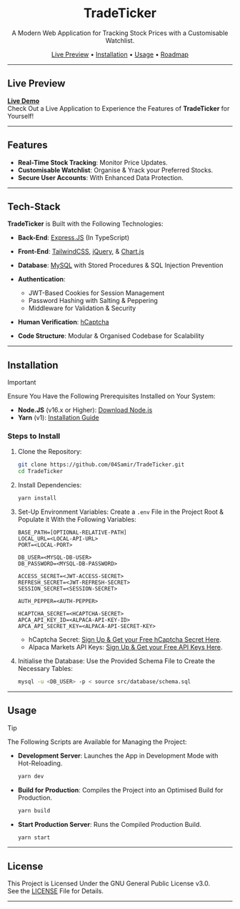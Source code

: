 <div align="center">
   <h1>TradeTicker</h1>
   <p>
      A Modern Web Application for Tracking Stock Prices with a Customisable Watchlist.
   </p>
   <p>
      <a href="#live-preview">Live Preview</a>
      •
      <a href="#installation">Installation</a>
      •
      <a href="#usage">Usage</a>
      •
      <a href="#roadmap">Roadmap</a>
   </p>
</div>

---

## Live Preview

**[Live Demo](https://projects.samir.cx/TradeTicker/?utm_source=github&utm_medium=social&utm_campaign=repo&utm_content=readme 'TradeTicker Live Preview')**  
Check Out a Live Application to Experience the Features of **TradeTicker** for Yourself!

---

## Features

- **Real-Time Stock Tracking**: Monitor Price Updates.
- **Customisable Watchlist**: Organise & Yrack your Preferred Stocks.
- **Secure User Accounts**: With Enhanced Data Protection.

---

## Tech-Stack

**TradeTicker** is Built with the Following Technologies:

- **Back-End**: [Express.JS](https://expressjs.com) (In TypeScript)
- **Front-End**: [TailwindCSS](https://tailwindcss.com), [jQuery](https://jquery.com), & [Chart.js](https://www.chartjs.org)
- **Database**: [MySQL](https://www.mysql.com/) with Stored Procedures & SQL Injection Prevention

- **Authentication**:
    - JWT-Based Cookies for Session Management
    - Password Hashing with Salting & Peppering
    - Middleware for Validation & Security
- **Human Verification**: [hCaptcha](https://www.hcaptcha.com)
- **Code Structure**: Modular & Organised Codebase for Scalability

---

## Installation

> [!IMPORTANT]
> Ensure You Have the Following Prerequisites Installed on Your System:
>
> - **Node.JS** (v16.x or Higher): [Download Node.js](https://nodejs.org 'Node.JS Download')
> - **Yarn** (v1): [Installation Guide](https://classic.yarnpkg.com/en/docs/install 'Yarn Installation')

### Steps to Install

1. Clone the Repository:

    ```bash
    git clone https://github.com/04Samir/TradeTicker.git
    cd TradeTicker
    ```

2. Install Dependencies:

    ```bash
    yarn install
    ```

3. Set-Up Environment Variables:
   Create a `.env` File in the Project Root & Populate it With the Following Variables:

    ```plaintext
    BASE_PATH=[OPTIONAL-RELATIVE-PATH]
    LOCAL_URL=<LOCAL-API-URL>
    PORT=<LOCAL-PORT>

    DB_USER=<MYSQL-DB-USER>
    DB_PASSWORD=<MYSQL-DB-PASSWORD>

    ACCESS_SECRET=<JWT-ACCESS-SECRET>
    REFRESH_SECRET=<JWT-REFRESH-SECRET>
    SESSION_SECRET=<SESSION-SECRET>

    AUTH_PEPPER=<AUTH-PEPPER>

    HCAPTCHA_SECRET=<HCAPTCHA-SECRET>
    APCA_API_KEY_ID=<ALPACA-API-KEY-ID>
    APCA_API_SECRET_KEY=<ALPACA-API-SECRET-KEY>
    ```

    - hCaptcha Secret: [Sign Up & Get your Free hCaptcha Secret Here](https://www.hcaptcha.com).
    - Alpaca Markets API Keys: [Sign Up & Get your Free API Keys Here](https://alpaca.markets).

4. Initialise the Database:
   Use the Provided Schema File to Create the Necessary Tables:
    ```bash
    mysql -u <DB_USER> -p < source src/database/schema.sql
    ```

---

## Usage

> [!TIP]
> The Following Scripts are Available for Managing the Project:
>
> - **Development Server**: Launches the App in Development Mode with Hot-Reloading.
>     ```bash
>     yarn dev
>     ```
> - **Build for Production**: Compiles the Project into an Optimised Build for Production.
>     ```bash
>     yarn build
>     ```
> - **Start Production Server**: Runs the Compiled Production Build.
>     ```bash
>     yarn start
>     ```

---

## License

This Project is Licensed Under the GNU General Public License v3.0.  
See the [LICENSE](LICENSE 'License') File for Details.

---
